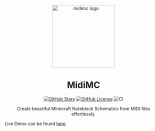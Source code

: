 <p align="center">
 <img width=200px height=200px src="https://sushiwaumai.github.io/midimc/favicon.jpeg" alt="midimc logo"/>
</p>

<h1 align="center"> MidiMC </h1>

<div align="center">

[![GitHub Stars](https://img.shields.io/github/stars/SushiWaUmai/midimc)](https://github.com/SushiWaUmai/midimc)
[![GitHub License](https://img.shields.io/github/license/SushiWaUmai/midimc)](https://github.com/SushiWaUmai/midimc/blob/main/LICENSE)
![CI](https://github.com/SushiWaUmai/midimc/actions/workflows/build-and-deploy.yml/badge.svg)

</div>

<p align="center">
Create beautiful Minecraft Noteblock Schematics from MIDI files effortlessly.
</p>

Live Demo can be found <a href="https://sushiwaumai.github.io/midimc/">here</a>
